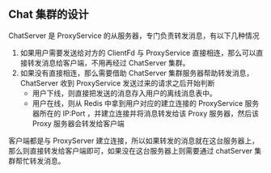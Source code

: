## Chat 集群的设计
ChatServer 是 ProxyService 的从服务器，专门负责转发消息，有以下几种情况
1. 如果用户需要发送给对方的 ClientFd 与 ProxyService 直接相连，那么可以直接转发消息给客户端，不用再经过 ChatServer 集群。
2. 如果没有直接相连，那么需要借助 ChatServer 集群服务器帮助转发消息，ChatServer 收到 ProxyService 发送过来的请求之后开始判断
    * 用户下线，则直接把发送的消息存入用户的离线消息表中。
    * 用户在线，则从 Redis 中拿到用户对应的建立连接的 ProxyService 服务器所在的 IP:Port ，并建立连接并将消息转发给该 Proxy 服务器，然后该 Proxy 服务器会转发给客户端


客户端都是与 ProxyServer 建立连接，所以如果转发的消息就在这台服务器上，那么则直接转发给客户端即可，如果没在这台服务器上则需要通过 chatServer 集群帮忙转发消息。